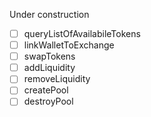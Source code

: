 Under construction

- [ ] queryListOfAvailabileTokens
- [ ] linkWalletToExchange
- [ ] swapTokens
- [ ] addLiquidity
- [ ] removeLiquidity
- [ ] createPool
- [ ] destroyPool